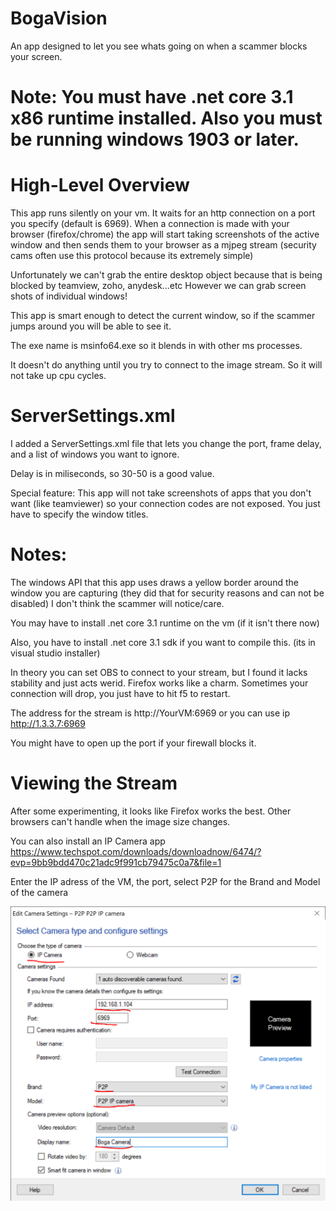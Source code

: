 # BogaVision
An app designed to let you see whats going on when a scammer blocks your screen.

# Note: You must have .net core 3.1 x86 runtime installed. Also you must be running windows 1903 or later.


# High-Level Overview
This app runs silently on your vm. It waits for an http connection on a port you specify (default is 6969).
When a connection is made with your browser (firefox/chrome) the app will start taking screenshots of the active window and then sends them to your browser as a mjpeg stream (security cams often use this protocol because its extremely simple)

Unfortunately we can't grab the entire desktop object because that is being blocked by teamview, zoho, anydesk...etc
However we can grab screen shots of individual windows!

This app is smart enough to detect the current window, so if the scammer jumps around you will be able to see it.

The exe name is msinfo64.exe so it blends in with other ms processes.

It doesn't do anything until you try to connect to the image stream. So it will not take up cpu cycles.

# ServerSettings.xml 
  I added a ServerSettings.xml file that lets you change the port, frame delay, and a list of windows you want to ignore.
  
  Delay is in miliseconds, so 30-50 is a good value. 
  
  Special feature: This app will not take screenshots of apps that you don't want (like teamviewer) so your connection codes are not exposed.  You just have to specify the window titles. 

# Notes:

The windows API that this app uses draws a yellow border around the window you are capturing (they did that for security reasons and can not be disabled) I don't think the scammer will notice/care.

You may have to install .net core 3.1 runtime on the vm (if it isn't there now)

Also, you have to install .net core 3.1 sdk if you want to compile this. (its in visual studio installer)

In theory you can set OBS to connect to your stream, but I found it lacks stability and just acts werid. Firefox works like a charm. Sometimes your connection will drop, you just have to hit f5 to restart.

The address for the stream is  http://YourVM:6969 or you can use ip http://1.3.3.7:6969

You might have to open up the port if your firewall blocks it.


# Viewing the Stream

After some experimenting, it looks like Firefox works the best. Other browsers can't handle when the image size changes. 

You can also install an IP Camera app https://www.techspot.com/downloads/downloadnow/6474/?evp=9bb9bdd470c21adc9f991cb79475c0a7&file=1

Enter the IP adress of the VM, the port, select P2P for the Brand and Model of the camera

![](BogaVision/Images/Settings.PNG)
